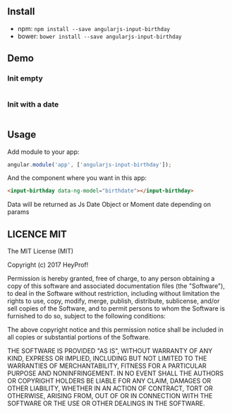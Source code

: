 ## Install

- npm: `npm install --save angularjs-input-birthday`
- bower: `bower install --save angularjs-input-birthday`

## Demo

### Init empty

<input-birthday data-ng-model="birthdate"></input-birthday>
<pre data-ng-bind="birthdate"></pre>

### Init with a date

<input-birthday data-ng-model="$ctrl.birthdate"></input-birthday>
<pre data-ng-bind="$ctrl.birthdate"></pre>

## Usage

Add module to your app:

```javascript
angular.module('app', ['angularjs-input-birthday']);
```

And the component where you want in this app:

```html
<input-birthday data-ng-model="birthdate"></input-birthday>
```

Data will be returned as Js Date Object or Moment date depending on params

## LICENCE MIT

The MIT License (MIT)

Copyright (c) 2017 HeyProf!

Permission is hereby granted, free of charge, to any person obtaining a copy
of this software and associated documentation files (the "Software"), to deal
in the Software without restriction, including without limitation the rights
to use, copy, modify, merge, publish, distribute, sublicense, and/or sell
copies of the Software, and to permit persons to whom the Software is
furnished to do so, subject to the following conditions:

The above copyright notice and this permission notice shall be included in all
copies or substantial portions of the Software.

THE SOFTWARE IS PROVIDED "AS IS", WITHOUT WARRANTY OF ANY KIND, EXPRESS OR
IMPLIED, INCLUDING BUT NOT LIMITED TO THE WARRANTIES OF MERCHANTABILITY,
FITNESS FOR A PARTICULAR PURPOSE AND NONINFRINGEMENT. IN NO EVENT SHALL THE
AUTHORS OR COPYRIGHT HOLDERS BE LIABLE FOR ANY CLAIM, DAMAGES OR OTHER
LIABILITY, WHETHER IN AN ACTION OF CONTRACT, TORT OR OTHERWISE, ARISING FROM,
OUT OF OR IN CONNECTION WITH THE SOFTWARE OR THE USE OR OTHER DEALINGS IN THE
SOFTWARE.
